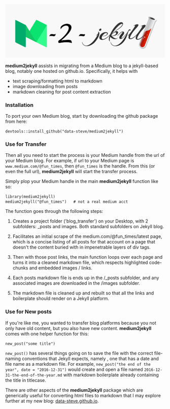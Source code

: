 



![](/inst/m2jekyll.png)




**medium2jekyll** assists  in migrating from a Medium blog to a jekyll-based blog, notably one hosted on github.io. Specifically, it helps with 
- text scraping/formatting html to markdown
- image downloading from posts
- markdown cleaning for post content extraction


### Installation


To port your own Medium blog, start by downloading the github package from here:

    devtools::install_github("data-steve/medium2jekyll")



### Use for Transfer


Then all you need to start the process is your Medium handle from the url of your Medium blog.
For example, if url to your Medium page is `www.medium.com/@fun_times`, then `@fun_times`
is the handle. From this (or even the full url), **medium2jekyll** will start the transfer process.

Simply plop your Medium handle in the main **medium2jekyll** function like so:

    library(medium2jekyll)
    medium2jekyll("@fun_times")   # not a real medium acct
    

The function goes through the following steps:

  1. Creates a project folder ('blog_transfer') on your Desktop, with 2 subfolders: _posts and images. Both standard subfolders on Jekyll blog. 
  2. Facilitates an initial scrape of the medium.com/@fun_times/latest page, which is a concise listing of all posts for that account on a page that doesn't the content buried with in impenetrable layers of div tags.
  
  3. Then with those post links, the main function loops over each page and turns it into a cleaned markdown file, which respects highlighted code-chunks and embedded images / links. 
  
  4. Each posts markdown file is ends up in the /_posts subfolder, and any associated images are downloaded in the /images subfolder. 
  
  5. The markdown file is cleaned up and rebuilt so that all the links and boilerplate should render on a Jekyll platform.
  


### Use for New posts


If you're like me, you wanted to transfer blog platforms because you not only have old content, but you also have new content. 
**medium2jekyll** comes with one helper function for this:

    new_post("some title")
    
`new_post()` has several things going on to save the file with the correct file-naming conventions that Jekyll expects, namely <grin>, one that has a date and file name as a markdown file. For example, `new_post("the end of the year", date = "2016-12-31")` would create and open a file named `2016-12-31-the-end-of-the-year.md` with markdown boilerplate already containing the title in titlecase.


There are other aspects of the **medium2jekyll** package which are generically useful for converting html files to markdown that I may explore further at my new blog: [data-steve.github.io](data-steve.github.io). 



